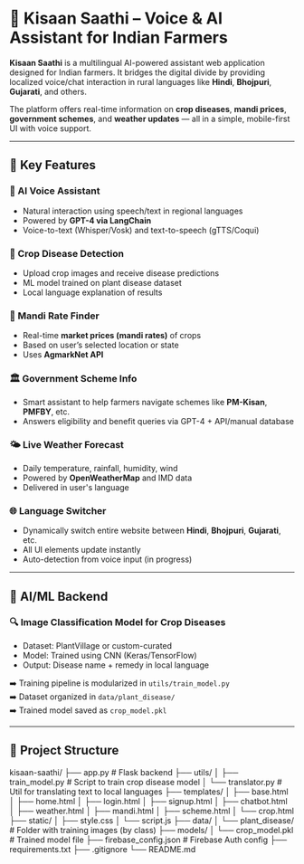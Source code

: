 # 🌾 Kisaan Saathi – Voice & AI Assistant for Indian Farmers

**Kisaan Saathi** is a multilingual AI-powered assistant web application designed for Indian farmers. It bridges the digital divide by providing localized voice/chat interaction in rural languages like **Hindi**, **Bhojpuri**, **Gujarati**, and others.

The platform offers real-time information on **crop diseases**, **mandi prices**, **government schemes**, and **weather updates** — all in a simple, mobile-first UI with voice support.

---

## 📌 Key Features

### 🧠 AI Voice Assistant
- Natural interaction using speech/text in regional languages
- Powered by **GPT-4 via LangChain**
- Voice-to-text (Whisper/Vosk) and text-to-speech (gTTS/Coqui)

### 🌾 Crop Disease Detection
- Upload crop images and receive disease predictions
- ML model trained on plant disease dataset
- Local language explanation of results

### 🛒 Mandi Rate Finder
- Real-time **market prices (mandi rates)** of crops
- Based on user’s selected location or state
- Uses **AgmarkNet API**

### 🏛️ Government Scheme Info
- Smart assistant to help farmers navigate schemes like **PM-Kisan**, **PMFBY**, etc.
- Answers eligibility and benefit queries via GPT-4 + API/manual database

### 🌤️ Live Weather Forecast
- Daily temperature, rainfall, humidity, wind
- Powered by **OpenWeatherMap** and IMD data
- Delivered in user's language

### 🌐 Language Switcher
- Dynamically switch entire website between **Hindi**, **Bhojpuri**, **Gujarati**, etc.
- All UI elements update instantly
- Auto-detection from voice input (in progress)

---

## 🧠 AI/ML Backend

### 🔍 Image Classification Model for Crop Diseases
- Dataset: PlantVillage or custom-curated
- Model: Trained using CNN (Keras/TensorFlow)
- Output: Disease name + remedy in local language

➡️ Training pipeline is modularized in `utils/train_model.py`  
➡️ Dataset organized in `data/plant_disease/`  
➡️ Trained model saved as `crop_model.pkl`

---

## 🧰 Project Structure


kisaan-saathi/
├── app.py # Flask backend
├── utils/
│ ├── train_model.py # Script to train crop disease model
│ └── translator.py # Util for translating text to local languages
├── templates/
│ ├── base.html
│ ├── home.html
│ ├── login.html
│ ├── signup.html
│ ├── chatbot.html
│ ├── weather.html
│ ├── mandi.html
│ ├── scheme.html
│ └── crop.html
├── static/
│ ├── style.css
│ └── script.js
├── data/
│ └── plant_disease/ # Folder with training images (by class)
├── models/
│ └── crop_model.pkl # Trained model file
├── firebase_config.json # Firebase Auth config
├── requirements.txt
├── .gitignore
└── README.md
